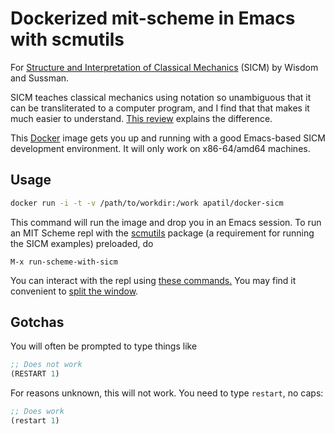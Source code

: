 # Dockerized mit-scheme in Emacs with scmutils

For [Structure and Interpretation of Classical Mechanics](http://www.fisica.net/mecanicaclassica/struture_and_interpretation_of_classical_mechanics_by_gerald_jay_sussman.pdf) (SICM) by Wisdom and Sussman.

SICM teaches classical mechanics using notation so unambiguous that it can be 
transliterated to a computer program, and I find that that makes it much easier
to understand. [This review](http://www.ids.ias.edu/~piet/publ/other/sicm.html)
explains the difference.

This [Docker](https://docker.com) image gets you up and running with a good 
Emacs-based SICM development environment. It will only work on x86-64/amd64
machines.

## Usage

```bash
docker run -i -t -v /path/to/workdir:/work apatil/docker-sicm
```

This command will run the image and drop you in an Emacs session. To run an MIT 
Scheme repl with the [scmutils](http://groups.csail.mit.edu/mac/users/gjs/6946/refman.txt) 
package (a requirement for running the SICM examples) preloaded, do

```
M-x run-scheme-with-sicm
```

You can interact with the repl using [these commands.](http://www.gnu.org/software/mit-scheme/documentation/mit-scheme-user/GNU-Emacs-Interface.html) You may find it convenient to [split the window](https://www.cs.utah.edu/dept/old/texinfo/emacs19/emacs_21.html).

## Gotchas

You will often be prompted to type things like 

```scheme
;; Does not work
(RESTART 1)
```

For reasons unknown, this will not work. You need to type `restart`, no caps:

```scheme
;; Does work
(restart 1)
``` 
